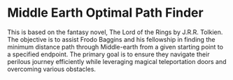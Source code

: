# Middle Earth Optimal Path Finder

This is based on the fantasy novel, The Lord of the Rings by J.R.R. Tolkien. The objective is to assist Frodo Baggins and his fellowship in finding the minimum distance path through Middle-earth from a given starting point to a specified endpoint. The primary goal is to ensure they navigate their perilous journey efficiently while leveraging magical teleportation doors and overcoming various obstacles.
